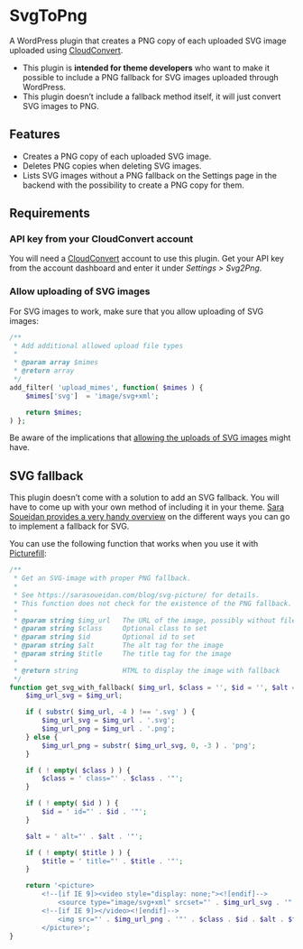 # SvgToPng

A WordPress plugin that creates a PNG copy of each uploaded SVG image uploaded using [CloudConvert](https://cloudconvert.com/svg-to-png).

* This plugin is **intended for theme developers** who want to make it possible to include a PNG fallback for SVG images uploaded through WordPress.
* This plugin doesn’t include a fallback method itself, it will just convert SVG images to PNG.

## Features

* Creates a PNG copy of each uploaded SVG image.
* Deletes PNG copies when deleting SVG images.
* Lists SVG images without a PNG fallback on the Settings page in the backend with the possibility to create a PNG copy for them.

## Requirements

### API key from your CloudConvert account

You will need a [CloudConvert](https://cloudconvert.com) account to use this plugin. Get your API key from the account dashboard and enter it under *Settings > Svg2Png*.

### Allow uploading of SVG images

For SVG images to work, make sure that you allow uploading of SVG images:

```php
/**
 * Add additional allowed upload file types
 *
 * @param array $mimes
 * @return array
 */
add_filter( 'upload_mimes', function( $mimes ) {
	$mimes['svg']  = 'image/svg+xml';

	return $mimes;
) };

```

Be aware of the implications that [allowing the uploads of SVG images](https://bjornjohansen.no/svg-in-wordpress) might have.

## SVG fallback

This plugin doesn’t come with a solution to add an SVG fallback. You will have to come up with your own method of including it in your theme. [Sara Soueidan provides a very handy overview](https://sarasoueidan.com/blog/svg-picture/) on the different ways you can go to implement a fallback for SVG.

You can use the following function that works when you use it with [Picturefill](http://scottjehl.github.io/picturefill/):

```php
/**
 * Get an SVG-image with proper PNG fallback.
 *
 * See https://sarasoueidan.com/blog/svg-picture/ for details.
 * This function does not check for the existence of the PNG fallback.
 *
 * @param string $img_url   The URL of the image, possibly without file suffix
 * @param string $class     Optional class to set
 * @param string $id        Optional id to set
 * @param string $alt       The alt tag for the image
 * @param string $title     The title tag for the image
 *
 * @return string           HTML to display the image with fallback
 */
function get_svg_with_fallback( $img_url, $class = '', $id = '', $alt = '', $title = '' ) {
	$img_url_svg = $img_url;

	if ( substr( $img_url, -4 ) !== '.svg' ) {
		$img_url_svg = $img_url . '.svg';
		$img_url_png = $img_url . '.png';
	} else {
		$img_url_png = substr( $img_url_svg, 0, -3 ) . 'png';
	}

	if ( ! empty( $class ) ) {
		$class = ' class="' . $class . '"';
	}

	if ( ! empty( $id ) ) {
		$id = ' id="' . $id . '"';
	}

	$alt = ' alt="' . $alt . '"';

	if ( ! empty( $title ) ) {
		$title = ' title="' . $title . '"';
	}

	return '<picture>
		<!--[if IE 9]><video style="display: none;"><![endif]-->
			<source type="image/svg+xml" srcset="' . $img_url_svg . '"' . $class . $id .'>
		<!--[if IE 9]></video><![endif]-->
			<img src="' . $img_url_png . '"' . $class . $id . $alt . $title . ' />
		</picture>';
}
```
